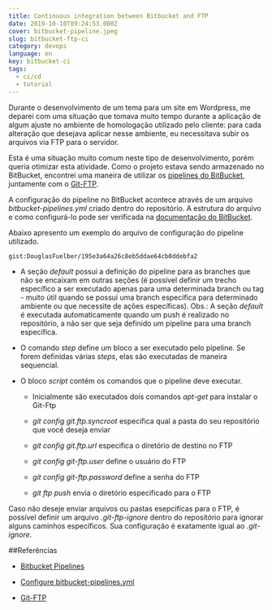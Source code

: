 ```yaml
---
title: Continuous integration between Bitbucket and FTP
date: 2019-10-10T09:24:53.000Z
cover: bitbucket-pipeline.jpeg
slug: bitbucket-ftp-ci
category: devops
language: en
key: bitbucket-ci
tags:
  - ci/cd
  - tutorial
---
```


Durante o desenvolvimento de um tema para um site em Wordpress, me deparei com uma situação que tomava muito tempo durante a aplicação de algum ajuste no ambiente de homologação utilizado pelo cliente: para cada alteração que desejava aplicar nesse ambiente, eu necessitava subir os arquivos via FTP para o servidor.

Esta é uma situação muito comum neste tipo de desenvolvimento, porém queria otimizar esta atividade. Como o projeto estava sendo armazenado no BitBucket, encontrei uma maneira de utilizar os <a href="https://bitbucket.org/product/br/features/pipelines" target="_blank" rel="noreferrer">pipelines do BitBucket</a>, juntamente com o <a href="https://git-ftp.github.io/" target="_blank" rel="noreferrer">Git-FTP</a>.

A configuração do pipeline no BitBucket acontece através de um arquivo *bitbucket-pipelines.yml* criado dentro do repositório. A estrutura do arquivo e como configurá-lo pode ser verificada na <a href="https://confluence.atlassian.com/bitbucket/configure-bitbucket-pipelines-yml-792298910.html" target="_blank" rel="noreferrer">documentação do BitBucket</a>.

Abaixo apresento um exemplo do arquivo de configuração do pipeline utilizado.

`gist:DouglasFuelber/195e3a64a26c8eb5ddae64cb0ddebfa2`

- A seção *default* possui a definição do pipeline para as branches que não se encaixam em outras seções (é possível definir um trecho específico a ser executado apenas para uma determinada branch ou tag - muito útil quando se possui uma branch específica para determinado ambiente ou que necessite de ações específicas). Obs.: A seção *default* é executada automaticamente quando um push é realizado no repositório, a não ser que seja definido um pipeline para uma branch específica.

- O comando *step* define um bloco a ser executado pelo pipeline. Se forem definidas várias *steps*, elas são executadas de maneira sequencial.

- O bloco *script* contém os comandos que o pipeline deve executar.

  - Inicialmente são executados dois comandos *apt-get* para instalar o Git-Ftp

  - *git config git.ftp.syncroot* especifica qual a pasta do seu repositório que você deseja enviar

  - *git config git.ftp.url* especifica o diretório de destino no FTP

  - *git config git-ftp.user* define o usuário do FTP

  - *git config git-ftp.password* define a senha do FTP

  - *git ftp push* envia o diretório especificado para o FTP

Caso não deseje enviar arquivos ou pastas esepcificas para o FTP, é possível definir um arquivo *.git-ftp-ignore* dentro do repositório para ignorar alguns caminhos específicos. Sua configuração é exatamente igual ao *.git-ignore*.

##Referências

- <a href="https://bitbucket.org/product/br/features/pipelines" target="_blank" rel="noreferrer">Bitbucket Pipelines</a>

- <a href="https://confluence.atlassian.com/bitbucket/configure-bitbucket-pipelines-yml-792298910.html" target="_blank" rel="noreferrer">Configure bitbucket-pipelines.yml</a>

- <a href="https://git-ftp.github.io/" target="_blank" rel="noreferrer">Git-FTP</a>